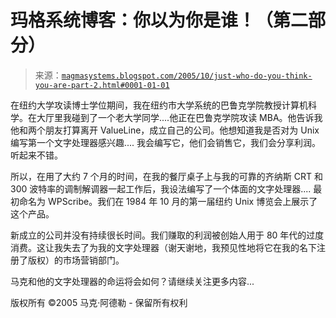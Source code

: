 <!--yml

分类：未分类

日期：2024-05-18 05:24:06

-->

# 玛格系统博客：你以为你是谁！（第二部分）

> 来源：[`magmasystems.blogspot.com/2005/10/just-who-do-you-think-you-are-part-2.html#0001-01-01`](http://magmasystems.blogspot.com/2005/10/just-who-do-you-think-you-are-part-2.html#0001-01-01)

在纽约大学攻读博士学位期间，我在纽约市大学系统的巴鲁克学院教授计算机科学。在大厅里我碰到了一个老大学同学....他正在巴鲁克学院攻读 MBA。他告诉我他和两个朋友打算离开 ValueLine，成立自己的公司。他想知道我是否对为 Unix 编写第一个文字处理器感兴趣.... 我会编写它，他们会销售它，我们会分享利润。听起来不错。

所以，在用了大约 7 个月的时间，在我的餐厅桌子上与我的可靠的齐纳斯 CRT 和 300 波特率的调制解调器一起工作后，我设法编写了一个体面的文字处理器.... 最初命名为 WPScribe。我们在 1984 年 10 月的第一届纽约 Unix 博览会上展示了这个产品。

新成立的公司并没有持续很长时间。我们赚取的利润被创始人用于 80 年代的过度消费。这让我失去了为我的文字处理器（谢天谢地，我预见性地将它在我的名下注册了版权）的市场营销部门。

马克和他的文字处理器的命运将会如何？请继续关注更多内容...

版权所有 ©2005 马克·阿德勒 - 保留所有权利

